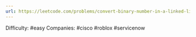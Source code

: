 ```yaml
---
url: https://leetcode.com/problems/convert-binary-number-in-a-linked-list-to-integer
---
```


Difficulty: #easy
Companies: #cisco #roblox #servicenow